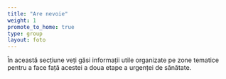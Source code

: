 ```yaml
---
title: "Are nevoie"
weight: 1
promote_to_home: true
type: group
layout: foto 
---
```


În această secțiune veți găsi informații utile organizate pe zone tematice pentru a face față acestei a doua etape a urgenței de sănătate.
